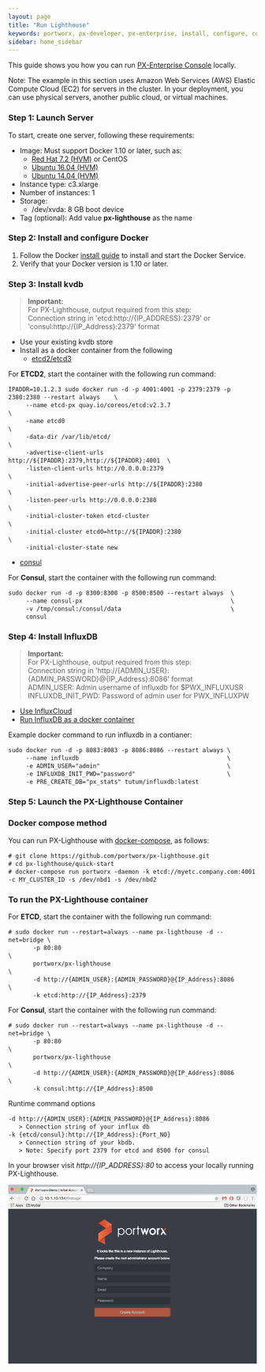 ```yaml
---
layout: page
title: "Run Lighthouse"
keywords: portworx, px-developer, px-enterprise, install, configure, container, storage, lighthouse
sidebar: home_sidebar
---
```


This guide shows you how you can run [PX-Enterprise Console](http://lighthouse.portworx.com/) locally.

Note: The example in this section uses Amazon Web Services (AWS) Elastic Compute Cloud (EC2) for servers in the cluster. In your deployment, you can use physical servers, another public cloud, or virtual machines.

### Step 1: Launch Server

To start, create one server, following these requirements:

* Image: Must support Docker 1.10 or later, such as:
  * [Red Hat 7.2 (HVM)](https://aws.amazon.com/marketplace/pp/B019NS7T5I) or CentOS
  * [Ubuntu 16.04 (HVM)](https://aws.amazon.com/marketplace/pp/B01JBL2M0O)
  * [Ubuntu 14.04 (HVM)](https://aws.amazon.com/marketplace/pp/B00JV9TBA6)
* Instance type: c3.xlarge
* Number of instances: 1
* Storage:
  * /dev/xvda: 8 GB boot device
* Tag (optional): Add value **px-lighthouse** as the name

### Step 2: Install and configure Docker

1. Follow the Docker [install guide](https://docs.docker.com/engine/installation/) to install and start the Docker Service.
2. Verify that your Docker version is 1.10 or later.

### Step 3: Install kvdb


>**Important:**
<br/> For PX-Lighthouse, output required from this step: 
<br/>Connection string in 'etcd:http://{IP_ADDRESS}:2379' or 'consul:http://{IP_Address}:2379' format

* Use your existing kvdb store
* Install as a docker container from the following 
  * [etcd2/etcd3](https://github.com/coreos/etcd/blob/2724c3946eb2f3def5ed38a127be982b62c81779/Documentation/op-guide/container.md)
  
For **ETCD2**, start the container with the following run command:

```
IPADDR=10.1.2.3 sudo docker run -d -p 4001:4001 -p 2379:2379 -p 2380:2380 --restart always    \
     --name etcd-px quay.io/coreos/etcd:v2.3.7                                \
     -name etcd0                                                              \
     -data-dir /var/lib/etcd/                                                 \
     -advertise-client-urls http://${IPADDR}:2379,http://${IPADDR}:4001  \
     -listen-client-urls http://0.0.0.0:2379                                  \
     -initial-advertise-peer-urls http://${IPADDR}:2380                    \
     -listen-peer-urls http://0.0.0.0:2380                                    \
     -initial-cluster-token etcd-cluster                                      \
     -initial-cluster etcd0=http://${IPADDR}:2380                         \
     -initial-cluster-state new
```
  
  * [consul](https://hub.docker.com/_/consul/)
  
For **Consul**, start the container with the following run command:

```
sudo docker run -d -p 8300:8300 -p 8500:8500 --restart always  \
     --name consul-px                                          \
     -v /tmp/consul:/consul/data                               \
     consul
```

### Step 4: Install InfluxDB

>**Important:**
<br/> For PX-Lighthouse, output required from this step: 
<br/> Connection string in 'http://{ADMIN_USER}:{ADMIN_PASSWORD}@{IP_Address}:8086' format 
<br/> ADMIN_USER: Admin username of influxdb for $PWX_INFLUXUSR
<br/> INFLUXDB_INIT_PWD: Password of admin user for PWX_INFLUXPW 

* [Use InfluxCloud](https://cloud.influxdata.com/)
* [Run InfluxDB as a docker container](https://github.com/tutumcloud/influxdb)

Example docker command to run influxdb in a contianer:

```
sudo docker run -d -p 8083:8083 -p 8086:8086 --restart always \
     --name influxdb                                          \
     -e ADMIN_USER="admin"                                    \
     -e INFLUXDB_INIT_PWD="password"                          \
     -e PRE_CREATE_DB="px_stats" tutum/influxdb:latest
```

### Step 5: Launch the PX-Lighthouse Container

### Docker compose method

You can run PX-Lighthouse with [docker-compose](https://docs.docker.com/compose/install/), as follows:

```
# git clone https://github.com/portworx/px-lighthouse.git
# cd px-lighthouse/quick-start
# docker-compose run portworx -daemon -k etcd://myetc.company.com:4001 -c MY_CLUSTER_ID -s /dev/nbd1 -s /dev/nbd2
```

### To run the PX-Lighthouse container

For **ETCD**, start the container with the following run command:

```
# sudo docker run --restart=always --name px-lighthouse -d --net=bridge \
       -p 80:80                                                         \
       portworx/px-lighthouse                                           \
       -d http://{ADMIN_USER}:{ADMIN_PASSWORD}@{IP_Address}:8086        \
       -k etcd:http://{IP_Address}:2379                
```

For **Consul**, start the container with the following run command:

```
# sudo docker run --restart=always --name px-lighthouse -d --net=bridge \
       -p 80:80                                                         \
       portworx/px-lighthouse                                           \
       -d http://{ADMIN_USER}:{ADMIN_PASSWORD}@{IP_Address}:8086        \
       -k consul:http://{IP_Address}:8500                
```

Runtime command options

```
-d http://{ADMIN_USER}:{ADMIN_PASSWORD}@{IP_Address}:8086
   > Connection string of your influx db
-k {etcd/consul}:http://{IP_Address}:{Port_NO}
   > Connection string of your kbdb.
   > Note: Specify port 2379 for etcd and 8500 for consul
```

In your browser visit *http://{IP_ADDRESS}:80* to access your locally running PX-Lighthouse.

![LH-ON-PREM-FIRST-LOGIN](images/lh-on-prem-first-login-updated_2.png "First Login")
